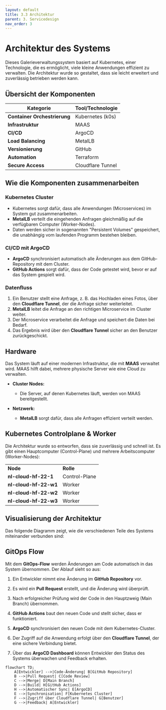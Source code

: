 ```yaml
---
layout: default
title: 3.3 Architektur
parent: 3. Servicedesign
nav_order: 3
---
```

# Architektur des Systems

Dieses Galerieverwaltungssystem basiert auf Kubernetes, einer Technologie, die es ermöglicht, viele kleine Anwendungen effizient zu verwalten. Die Architektur wurde so gestaltet, dass sie leicht erweitert und zuverlässig betrieben werden kann.

## Übersicht der Komponenten

|**Kategorie**|**Tool/Technologie**|
|---|---|
|**Container Orchestrierung**|Kubernetes (k0s)|
|**Infrastruktur**|MAAS|
|**CI/CD**|ArgoCD|
|**Load Balancing**|MetalLB|
|**Versionierung**|GitHub|
|**Automation**|Terraform|
|**Secure Access**|Cloudflare Tunnel|

## Wie die Komponenten zusammenarbeiten

### Kubernetes Cluster

- Kubernetes sorgt dafür, dass alle Anwendungen (Microservices) im System gut zusammenarbeiten.
- **MetalLB** verteilt die eingehenden Anfragen gleichmäßig auf die verfügbaren Computer (Worker-Nodes).
- Daten werden sicher in sogenannten "Persistent Volumes" gespeichert, die unabhängig vom laufenden Programm bestehen bleiben.

### CI/CD mit ArgoCD

- **ArgoCD** synchronisiert automatisch alle Änderungen aus dem GitHub-Repository mit dem Cluster.
- **GitHub Actions** sorgt dafür, dass der Code getestet wird, bevor er auf das System gespielt wird.

### Datenfluss

1. Ein Benutzer stellt eine Anfrage, z. B. das Hochladen eines Fotos, über den **Cloudflare Tunnel**, der die Anfrage sicher weiterleitet.
2. **MetalLB** leitet die Anfrage an den richtigen Microservice im Cluster weiter.
3. Der Microservice verarbeitet die Anfrage und speichert die Daten bei Bedarf.
4. Das Ergebnis wird über den **Cloudflare Tunnel** sicher an den Benutzer zurückgeschickt.

## Hardware

Das System läuft auf einer modernen Infrastruktur, die mit **MAAS** verwaltet wird. MAAS hilft dabei, mehrere physische Server wie eine Cloud zu verwalten.

- **Cluster Nodes:**
    
    - Die Server, auf denen Kubernetes läuft, werden von MAAS bereitgestellt.
        
- **Netzwerk:**
    
    - **MetalLB** sorgt dafür, dass alle Anfragen effizient verteilt werden.
        

## Kubernetes Controlplane & Worker

Die Architektur wurde so entworfen, dass sie zuverlässig und schnell ist. Es gibt einen Hauptcomputer (Control-Plane) und mehrere Arbeitscomputer (Worker-Nodes):

|   |   |
|---|---|
|**Node**|**Rolle**|
|**nl-cloud-hf-22-1**|Control-Plane|
|**nl-cloud-hf-22-w1**|Worker|
|**nl-cloud-hf-22-w2**|Worker|
|**nl-cloud-hf-22-w3**|Worker|

## Visualisierung der Architektur

Das folgende Diagramm zeigt, wie die verschiedenen Teile des Systems miteinander verbunden sind:

## GitOps Flow

Mit dem **GitOps-Flow** werden Änderungen am Code automatisch in das System übernommen. Der Ablauf sieht so aus:

1. Ein Entwickler nimmt eine Änderung im **GitHub Repository** vor.
    
2. Es wird ein **Pull Request** erstellt, und die Änderung wird überprüft.
    
3. Nach erfolgreicher Prüfung wird der Code in den Hauptzweig (Main Branch) übernommen.
    
4. **GitHub Actions** baut den neuen Code und stellt sicher, dass er funktioniert.
    
5. **ArgoCD** synchronisiert den neuen Code mit dem Kubernetes-Cluster.
    
6. Der Zugriff auf die Anwendung erfolgt über den **Cloudflare Tunnel**, der eine sichere Verbindung bietet.
    
7. Über das **ArgoCD Dashboard** können Entwickler den Status des Systems überwachen und Feedback erhalten.
    

```
flowchart TD;
    A[Entwickler] -->|Code-Änderung| B[GitHub Repository]
    B -->|Pull Request| C[Code Review]
    C -->|Merge| D[Main Branch]
    D -->|Build| H[GitHub Actions]
    H -->|Automatischer Sync| E[ArgoCD]
    E -->|Synchronisation| F[Kubernetes Cluster]
    F -->|Zugriff über Cloudflare Tunnel| G[Benutzer]
    G -->|Feedback| A[Entwickler]
```